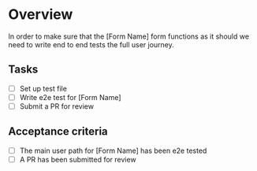 # Overview
In order to make sure that the [Form Name] form functions as it should we need to write end to end tests the full user journey.

## Tasks
- [ ] Set up test file
- [ ] Write e2e test for [Form Name]
- [ ] Submit a PR for review

## Acceptance criteria
- [ ] The main user path for [Form Name] has been e2e tested
- [ ] A PR has been submitted for review

